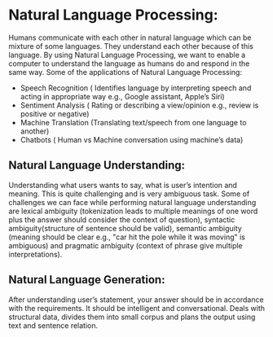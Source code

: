 # Natural Language Processing:
Humans communicate with each other in natural language which can be mixture of some languages. They understand each other because of this language. By using 
Natural Language Processing, we want to enable a computer to understand the language as humans do and respond in the same way. 
Some of the applications of Natural Language Processing:
- Speech Recognition ( Identifies language by interpreting speech and acting in appropriate way e.g., Google assistant, Apple’s Siri)
- Sentiment Analysis ( Rating or describing a view/opinion e.g., review is positive or negative)
- Machine Translation (Translating text/speech from one language to another)
- Chatbots ( Human vs Machine conversation using machine’s data)

## Natural Language Understanding:
Understanding what users wants to say, what is user’s intention and meaning. This is quite challenging and is very ambiguous task.
Some of challenges we can face while performing natural language understanding are lexical ambiguity (tokenization leads to multiple meanings of one word plus 
the answer should consider the context of question), syntactic ambiguity(structure of sentence should be valid), semantic ambiguity (meaning should be clear e.g., 
"car hit the pole while it was moving" is ambiguous) and pragmatic ambiguity (context of phrase give multiple interpretations).

## Natural Language Generation:
After understanding user’s statement, your answer should be in accordance with the requirements. It should be intelligent and conversational. Deals with 
structural data, divides them into small corpus and plans the output using text and sentence relation. 
